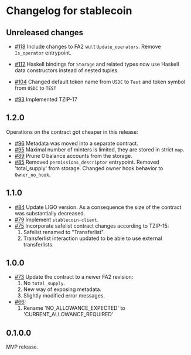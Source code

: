 <!--
SPDX-FileCopyrightText: 2020 TQ Tezos
SPDX-License-Identifier: MIT
-->
# Changelog for stablecoin

## Unreleased changes

* [#118](https://github.com/tqtezos/stablecoin/pull/118)
  Include changes to FA2 w.r.t `Update_operators`.
  Remove `Is_operator` entrypoint.

* [#112](https://github.com/tqtezos/stablecoin/pull/112)
  Haskell bindings for `Storage` and related types now use
  Haskell data constructors instead of nested tuples.
* [#104](https://github.com/tqtezos/stablecoin/pull/104)
  Changed default token name from `USDC` to `Test` and token symbol
  from `USDC` to `TEST`
* [#93](https://github.com/tqtezos/stablecoin/pull/93)
  Implemented TZIP-17

## 1.2.0

Operations on the contract got cheaper in this release:

* [#96](https://github.com/tqtezos/stablecoin/pull/96)
  Metadata was moved into a separate contract.
* [#95](https://github.com/tqtezos/stablecoin/pull/95)
  Maximal number of minters is limited, they are stored in strict `map`.
* [#89](https://github.com/tqtezos/stablecoin/pull/89)
  Prune 0 balance accounts from the storage.
* [#85](https://github.com/tqtezos/stablecoin/pull/92)
  Removed `permissions_descriptor` entrypoint.
  Removed 'total_supply' from storage.
  Changed owner hook behavior to `Owner_no_hook`.

## 1.1.0
* [#84](https://github.com/tqtezos/stablecoin/pull/84)
  Update LIGO version.
  As a consequence the size of the contract was substantially decreased.
* [#79](https://github.com/tqtezos/stablecoin/pull/79)
  Implement `stablecoin-client`.
* [#75](https://github.com/tqtezos/stablecoin/pull/75)
  Incorporate safelist contract changes according to TZIP-15:
  1. Safelist renamed to "Transferlist".
  2. Transferlist interaction updated to be able to use external transferlists.

## 1.0.0

* [#73](https://github.com/tqtezos/stablecoin/pull/73)
  Update the contract to a newer FA2 revision:
  1. No `total_supply`.
  2. New way of exposing metadata.
  3. Slightly modified error messages.
* [#66](https://github.com/tqtezos/stablecoin/pull/66):
  1. Rename 'NO_ALLOWANCE_EXPECTED' to 'CURRENT_ALLOWANCE_REQUIRED'

## 0.1.0.0

MVP release.
